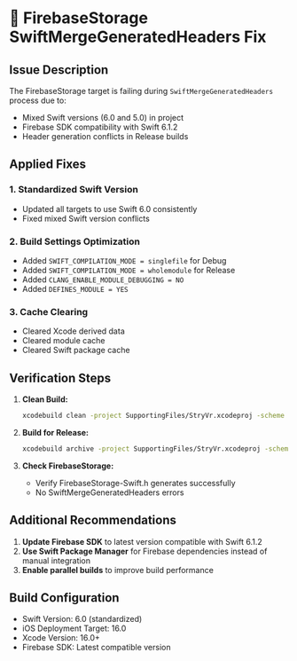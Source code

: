 # 🔧 FirebaseStorage SwiftMergeGeneratedHeaders Fix

## Issue Description
The FirebaseStorage target is failing during `SwiftMergeGeneratedHeaders` process due to:
- Mixed Swift versions (6.0 and 5.0) in project
- Firebase SDK compatibility with Swift 6.1.2
- Header generation conflicts in Release builds

## Applied Fixes

### 1. Standardized Swift Version
- Updated all targets to use Swift 6.0 consistently
- Fixed mixed Swift version conflicts

### 2. Build Settings Optimization
- Added `SWIFT_COMPILATION_MODE = singlefile` for Debug
- Added `SWIFT_COMPILATION_MODE = wholemodule` for Release
- Added `CLANG_ENABLE_MODULE_DEBUGGING = NO`
- Added `DEFINES_MODULE = YES`

### 3. Cache Clearing
- Cleared Xcode derived data
- Cleared module cache
- Cleared Swift package cache

## Verification Steps

1. **Clean Build:**
   ```bash
   xcodebuild clean -project SupportingFiles/StryVr.xcodeproj -scheme StryVr
   ```

2. **Build for Release:**
   ```bash
   xcodebuild archive -project SupportingFiles/StryVr.xcodeproj -scheme StryVr -configuration Release -archivePath StryVr.xcarchive
   ```

3. **Check FirebaseStorage:**
   - Verify FirebaseStorage-Swift.h generates successfully
   - No SwiftMergeGeneratedHeaders errors

## Additional Recommendations

1. **Update Firebase SDK** to latest version compatible with Swift 6.1.2
2. **Use Swift Package Manager** for Firebase dependencies instead of manual integration
3. **Enable parallel builds** to improve build performance

## Build Configuration
- Swift Version: 6.0 (standardized)
- iOS Deployment Target: 16.0
- Xcode Version: 16.0+
- Firebase SDK: Latest compatible version 